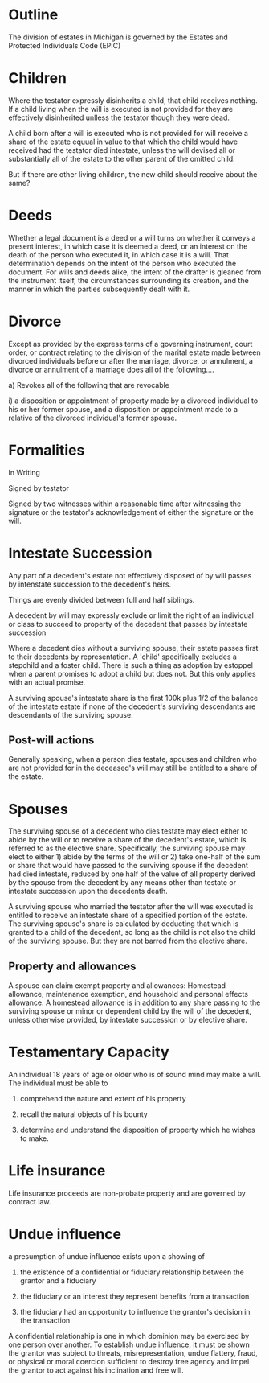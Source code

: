 # Outline

The division of estates in Michigan is governed by the Estates and Protected Individuals Code (EPIC)

# Children

Where the testator expressly disinherits a child, that child receives nothing. If a child living when the will is executed is not provided for they are effectively disinherited unlless the testator though they were dead. 

A child born after a will is executed who is not provided for will receive a share of the estate equual in value to that which the child would have received had the testator died intestate, unless the will devised all or substantially all of the estate to the other parent of the omitted child.

But if there are other living children, the new child should receive about the same?

# Deeds

Whether a legal document is a deed or a will turns on whether it conveys a present interest, in which case it is deemed a deed, or an interest on the death of the person who executed it, in which case it is a will. That determination depends on the intent of the person who executed the document. For wills and deeds alike, the intent of the drafter is gleaned from the instrument itself, the circumstances surrounding its creation, and the manner in which the parties subsequently dealt with it.

# Divorce

Except as provided by the express terms of a governing instrument, court order, or contract relating to the division of the marital estate made between divorced individuals before or after the marriage, divorce, or annulment, a divorce or annulment of a marriage does all of the following....

a) Revokes all of the following that are revocable

i) a disposition or appointment of property made by a divorced individual to his or her former spouse, and a disposition or appointment made to a relative of the divorced individual's former spouse.

# Formalities

In Writing

Signed by testator

Signed by two witnesses within a reasonable time after witnessing the signature or the testator's acknowledgement of either the signature or the will.

# Intestate Succession

Any part of a decedent's estate not effectively disposed of by will passes by intenstate succession to the decedent's heirs.

Things are evenly divided between full and half siblings.

A decedent by will may expressly exclude or limit the right of an individual or class to succeed to property of the decedent that passes by intestate succession

Where a decedent dies without a surviving spouse, their estate passes first to their decedents by representation. A 'child' specifically excludes a stepchild and a foster child. There is such a thing as adoption by estoppel when a parent promises to adopt a child but does not. But this only applies with an actual promise.

A surviving spouse's intestate share is the first 100k plus 1/2 of the balance of the intestate estate if none of the decedent's surviving descendants are descendants of the surviving spouse. 

## Post-will actions

Generally speaking, when a person dies testate, spouses and children who are not provided for in the deceased's will may still be entitled to a share of the estate.



# Spouses

The surviving spouse of a decedent who dies testate may elect either to abide by the will or to receive a share of the decedent's estate, which is referred to as the elective share. Specifically, the surviving spouse may elect to either 1) abide by the terms of the will or 2) take one-half of the sum or share that would have passed to the surviving spouse if the decedent had died intestate, reduced by one half of the value of all property derived by the spouse from the decedent by any means other than testate or intestate succession upon the decedents death.

A surviving spouse who married the testator after the will was executed is entitled to receive an intestate share of a specified portion of the estate. The surviving spouse's share is calculated by deducting that which is granted to a child of the decedent, so long as the child is not also the child of the surviving spouse. But they are not barred from the elective share.

## Property and allowances

A spouse can claim exempt property and allowances: Homestead allowance, maintenance exemption, and household and personal effects allowance. A homestead allowance is in addition to any share passing to the surviving spouse or minor or dependent child by the will of the decedent, unless otherwise provided, by intestate succession or by elective share.

# Testamentary Capacity

An individual 18 years of age or older who is of sound mind may make a will. The individual must be able to 

1) comprehend the nature and extent of his property

2) recall the natural objects of his bounty

3) determine and understand the disposition of property which he wishes to make. 

# Life insurance

Life insurance proceeds are non-probate property and are governed by contract law.

# Undue influence

a presumption of undue influence exists upon a showing of 

1) the existence of a confidential or fiduciary relationship between the grantor and a fiduciary

2) the fiduciary or an interest they represent benefits from a transaction

3) the fiduciary had an opportunity to influence the grantor's decision in the transaction

A confidential relationship is one in which dominion may be exercised by one person over another. To establish undue influence,  it must be shown the grantor was subject to threats, misrepresentation, undue flattery, fraud, or physical or moral coercion sufficient to destroy free agency and impel the grantor to act against his inclination and free will.